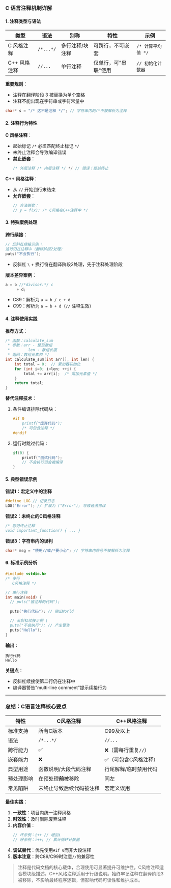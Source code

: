 ### C 语言注释机制详解

#### 1. **注释类型与语法**
| 类型         | 语法        | 别称             | 特性                     | 示例                     |
|--------------|-------------|------------------|--------------------------|--------------------------|
| C 风格注释   | `/*...*/`   | 多行注释/块注释  | 可跨行，不可嵌套         | `/* 计算平均值 */`       |
| C++ 风格注释 | `//...`     | 单行注释         | 仅单行，可"串联"使用     | `// 初始化计数器`        |

**重要规则**：
- 注释在翻译阶段 3 被替换为单个空格
- 注释不能出现在字符串或字符常量中
```c
char* s = "/* 这不是注释 */"; // 字符串内的/*不被解析为注释
```

#### 2. **注释行为特性**
**C 风格注释**：
- 起始标记 `/*` 必须匹配终止标记 `*/`
- 未终止注释会导致编译错误
- **禁止嵌套**：
  ```c
  /* 外层注释 /* 内层注释 */ */ // 错误！提前终止
  ```

**C++ 风格注释**：
- 从 `//` 开始到行末结束
- **允许嵌套**：
  ```c
  // 合法嵌套： 
  // y = f(x); /* C风格在C++注释中 */
  ```

#### 3. **特殊案例处理**
**跨行续接**：
```c
// 反斜杠续接示例 \
这行仍在注释中（翻译阶段2处理）
puts("不会执行"); 
```
- 反斜杠 `\` + 换行符在翻译阶段2处理，先于注释处理阶段

**版本差异案例**：
```c
a = b //*divisor:*/ c 
     + d;
```
- C89：解析为 `a = b / c + d`
- C99：解析为 `a = b + d`（`//` 注释生效）

#### 4. **注释使用实践**
**推荐方式**：
```c
/* 函数：calculate_sum
 * 参数：arr - 整型数组
 *        len - 数组长度
 * 返回：数组元素和 */
int calculate_sum(int arr[], int len) {
    int total = 0;  // 累加器初始化
    for (int i=0; i<len; ++i) {
        total += arr[i];  /* 累加元素值 */
    }
    return total;
}
```

**替代注释技术**：
1. 条件编译排除代码块：
   ```c
   #if 0
       printf("废弃代码"); 
       /* 可包含注释 */
   #endif
   ```
2. 运行时跳过代码：
   ```c
   if(0) {
       printf("测试代码");
       // 不会执行但会被编译
   }
   ```

#### 5. **典型错误示例**
**错误1：宏定义中的注释**
```c
#define LOG // 记录日志  
LOG("Error"); // 扩展为 ("Error"); 导致语法错误
```

**错误2：未终止的C风格注释**
```c
/* 忘记终止注释
void important_function() { ... }
```

**错误3：字符串内的误判**
```c
char* msg = "使用//或/*要小心"; // 字符串内符号不被解析为注释
```

#### 6. **标准示例分析**
```c
#include <stdio.h>
/* 多行
   C风格注释 */

// 单行注释
int main(void) {
  // puts("被注释的代码");
  
  puts("执行代码"); // 输出World

  // 反斜杠续接示例 \
  puts("不会执行"); // 产生警告
  puts("Hello");
}
```
**输出**：
```
执行代码
Hello
```
**关键点**：
- 反斜杠续接使第二行仍在注释中
- 编译器警告"multi-line comment"提示续接行为

---

### **总结：C语言注释核心要点**

| **特性**          | **C风格注释**               | **C++风格注释**             |
|-------------------|----------------------------|----------------------------|
| 标准支持          | 所有C版本                  | C99及以上                  |
| 语法              | `/*...*/`                  | `//...`                    |
| 跨行能力          | ✅                         | ❌（需每行重复`//`）        |
| 嵌套能力          | ❌                         | ✅（可包含C风格注释）       |
| 典型用途          | 函数说明/大段代码注释       | 行尾解释/临时禁用代码       |
| 预处理影响        | 在预处理**前**被移除        | 同左                       |
| 常见陷阱          | 未终止导致后续代码被注释    | 宏定义误用                 |

**最佳实践**：
1. **一致性**：项目内统一注释风格
2. **时效性**：及时删除废弃注释
3. **内容价值**：
   ```c
   // 坏示例：i++ // 增加i
   // 好示例：i++; // 累计循环计数器
   ```
4. **调试替代**：优先使用`#if 0`而非大段注释
5. **版本注意**：跨C89/C99时注意`//`的兼容性

> 注释是代码文档的核心载体，合理使用可显著提升可维护性。C风格注释适合模块级描述，C++风格注释适用于行级说明。始终牢记注释在翻译阶段3被移除，不影响最终程序逻辑，但影响代码可读性和维护成本。